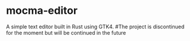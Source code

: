 # mocma-editor
A simple text editor built in Rust using GTK4.
#The project is discontinued for the moment but will be continued in the future
